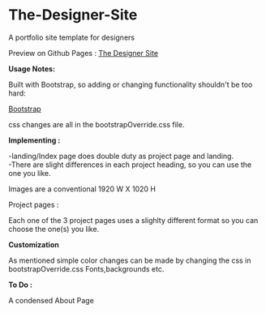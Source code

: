 # The-Designer-Site
A portfolio site template for designers

Preview on Github Pages :
<a href="http://kenoleon.github.io/The-Designer-Site/" target="_blank">The Designer Site</a>

<b>Usage Notes:</b>

Built with Bootstrap, so adding or changing functionality shouldn't be too hard:

<a href="http://getbootstrap.com" target="_blank">Bootstrap</a>

css changes are all in the bootstrapOverride.css file.

<b>Implementing :</b>

-landing/Index page does double duty as project page and landing.
<br/>
-There are slight differences in each project heading, so you can use the one you like.

Images are a conventional 1920 W X 1020 H

Project pages :

Each one of the 3 project pages uses a slighlty different format so you can choose the one(s) you like.


<b> Customization </b>

As mentioned simple color changes can be made by changing the css in bootstrapOverride.css
Fonts,backgrounds etc.


<b> To Do :</b>

A condensed About Page
